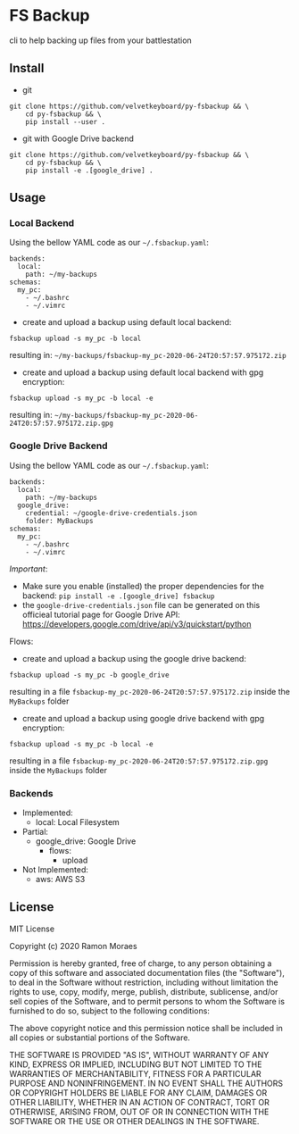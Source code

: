 # FS Backup

cli to help backing up files from your battlestation

## Install

- git

```
git clone https://github.com/velvetkeyboard/py-fsbackup && \
    cd py-fsbackup && \
    pip install --user .
```

- git with Google Drive backend

```
git clone https://github.com/velvetkeyboard/py-fsbackup && \
    cd py-fsbackup && \
    pip install -e .[google_drive] .
```

## Usage

### Local Backend

Using the bellow YAML code as our `~/.fsbackup.yaml`:

```
backends:
  local:
    path: ~/my-backups
schemas:
  my_pc:
    - ~/.bashrc
    - ~/.vimrc
```

- create and upload a backup using default local backend:

`fsbackup upload -s my_pc -b local`

resulting in: `~/my-backups/fsbackup-my_pc-2020-06-24T20:57:57.975172.zip`

- create and upload a backup using default local backend with gpg encryption:

`fsbackup upload -s my_pc -b local -e`

resulting in: `~/my-backups/fsbackup-my_pc-2020-06-24T20:57:57.975172.zip.gpg`

### Google Drive Backend

Using the bellow YAML code as our `~/.fsbackup.yaml`:

```
backends:
  local:
    path: ~/my-backups
  google_drive:
    credential: ~/google-drive-credentials.json
    folder: MyBackups
schemas:
  my_pc:
    - ~/.bashrc
    - ~/.vimrc
```

_Important_:
 - Make sure you enable (installed) the proper dependencies for the backend:
   `pip install -e .[google_drive] fsbackup`
 - the `google-drive-credentials.json` file can be generated on this officieal
   tutorial page for Google Drive API:
   https://developers.google.com/drive/api/v3/quickstart/python

Flows:

- create and upload a backup using the google drive backend:

`fsbackup upload -s my_pc -b google_drive`

resulting in a file `fsbackup-my_pc-2020-06-24T20:57:57.975172.zip` inside
the `MyBackups` folder

- create and upload a backup using google drive backend with gpg encryption:

`fsbackup upload -s my_pc -b local -e`

resulting in a file `fsbackup-my_pc-2020-06-24T20:57:57.975172.zip.gpg` inside
the `MyBackups` folder

### Backends

- Implemented:
  - local: Local Filesystem
- Partial:
  - google_drive: Google Drive
    - flows:
      - upload
- Not Implemented:
  - aws: AWS S3

## License

MIT License

Copyright (c) 2020 Ramon Moraes

Permission is hereby granted, free of charge, to any person obtaining a copy
of this software and associated documentation files (the "Software"), to deal
in the Software without restriction, including without limitation the rights
to use, copy, modify, merge, publish, distribute, sublicense, and/or sell
copies of the Software, and to permit persons to whom the Software is
furnished to do so, subject to the following conditions:

The above copyright notice and this permission notice shall be included in all
copies or substantial portions of the Software.

THE SOFTWARE IS PROVIDED "AS IS", WITHOUT WARRANTY OF ANY KIND, EXPRESS OR
IMPLIED, INCLUDING BUT NOT LIMITED TO THE WARRANTIES OF MERCHANTABILITY,
FITNESS FOR A PARTICULAR PURPOSE AND NONINFRINGEMENT. IN NO EVENT SHALL THE
AUTHORS OR COPYRIGHT HOLDERS BE LIABLE FOR ANY CLAIM, DAMAGES OR OTHER
LIABILITY, WHETHER IN AN ACTION OF CONTRACT, TORT OR OTHERWISE, ARISING FROM,
OUT OF OR IN CONNECTION WITH THE SOFTWARE OR THE USE OR OTHER DEALINGS IN THE
SOFTWARE.

